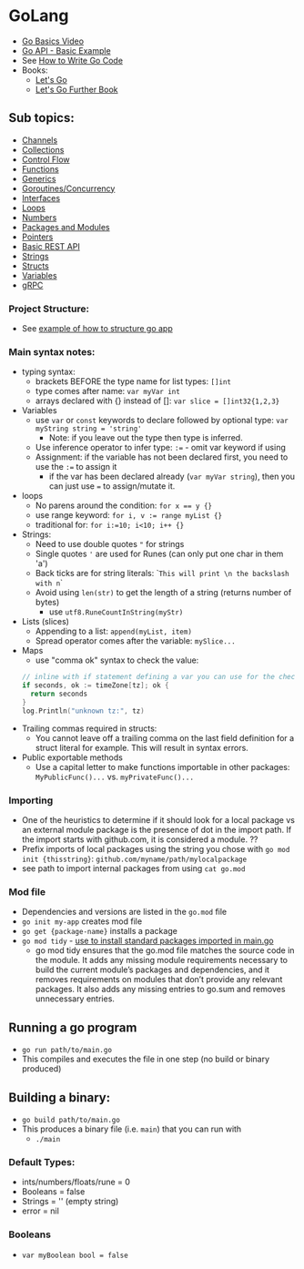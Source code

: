 # GoLang

- [Go Basics Video](https://www.youtube.com/watch?v=8uiZC0l4Ajw)
- [Go API - Basic Example](https://github.com/BrentGrammer/go-api)
- See [How to Write Go Code](https://go.dev/doc/code)
- Books:
  - [Let's Go](https://lets-go.alexedwards.net/)
  - [Let's Go Further Book](https://lets-go-further.alexedwards.net/#packages)

## Sub topics:

- [Channels](./Channels.md)
- [Collections](./Collections.md)
- [Control Flow](./ControlFlow.md)
- [Functions](./Functions.md)
- [Generics](./Generics.md)
- [Goroutines/Concurrency](./GoroutinesConcurrency.md)
- [Interfaces](./Interfaces.md)
- [Loops](./Loops.md)
- [Numbers](./Numbers.md)
- [Packages and Modules](./PackagesModules.md)
- [Pointers](./Pointers.md)
- [Basic REST API](./RestAPI.md)
- [Strings](./Strings.md)
- [Structs](./Structs.md)
- [Variables](./Variables.md)
- [gRPC](./gRPC.md)

### Project Structure:

- See [example of how to structure go app](https://github.com/golang-standards/project-layout)

### Main syntax notes:

- typing syntax:
  - brackets BEFORE the type name for list types: `[]int`
  - type comes after name: `var myVar int`
  - arrays declared with {} instead of []: `var slice = []int32{1,2,3}`
- Variables
  - use `var` or `const` keywords to declare followed by optional type: `var myString string = 'string'`
    - Note: if you leave out the type then type is inferred.
  - Use inference operator to infer type: `:=` - omit var keyword if using
  - Assignment: if the variable has not been declared first, you need to use the `:=` to assign it
    - if the var has been declared already (`var myVar string`), then you can just use `=` to assign/mutate it.
- loops
  - No parens around the condition: `for x == y {}`
  - use range keyword: `for i, v := range myList {}`
  - traditional for: `for i:=10; i<10; i++ {}`
- Strings:
  - Need to use double quotes `"` for strings
  - Single quotes `'` are used for Runes (can only put one char in them 'a')
  - Back ticks are for string literals: \``This will print \n the backslash with n`\`
  - Avoid using `len(str)` to get the length of a string (returns number of bytes)
    - use `utf8.RuneCountInString(myStr)`
- Lists (slices)
  - Appending to a list: `append(myList, item)`
  - Spread operator comes after the variable: `mySlice...`
- Maps
  - use "comma ok" syntax to check the value:
  ```go
  // inline with if statement defining a var you can use for the check. Vars are scoped to the if block
  if seconds, ok := timeZone[tz]; ok {
    return seconds
  }
  log.Println("unknown tz:", tz)
  ```
- Trailing commas required in structs:
  - You cannot leave off a trailing comma on the last field definition for a struct literal for example. This will result in syntax errors.
- Public exportable methods
  - Use a capital letter to make functions importable in other packages: `MyPublicFunc()...` vs. `myPrivateFunc()...`

### Importing

- One of the heuristics to determine if it should look for a local package vs an external module package is the presence of dot in the import path. If the import starts with github.com, it is considered a module. ??
- Prefix imports of local packages using the string you chose with `go mod init {thisstring}`: `github.com/myname/path/mylocalpackage`
- see path to import internal packages from using `cat go.mod`

### Mod file

- Dependencies and versions are listed in the `go.mod` file
- `go init my-app` creates mod file
- `go get {package-name}` installs a package
- `go mod tidy` - [use to install standard packages imported in main.go](https://go.dev/ref/mod#go-mod-tidy)
  - go mod tidy ensures that the go.mod file matches the source code in the module. It adds any missing module requirements necessary to build the current module’s packages and dependencies, and it removes requirements on modules that don’t provide any relevant packages. It also adds any missing entries to go.sum and removes unnecessary entries.

## Running a go program

- `go run path/to/main.go`
- This compiles and executes the file in one step (no build or binary produced)

## Building a binary:

- `go build path/to/main.go`
- This produces a binary file (i.e. `main`) that you can run with
  - `./main`

### Default Types:

- ints/numbers/floats/rune = 0
- Booleans = false
- Strings = '' (empty string)
- error = nil

### Booleans

- `var myBoolean bool = false`
